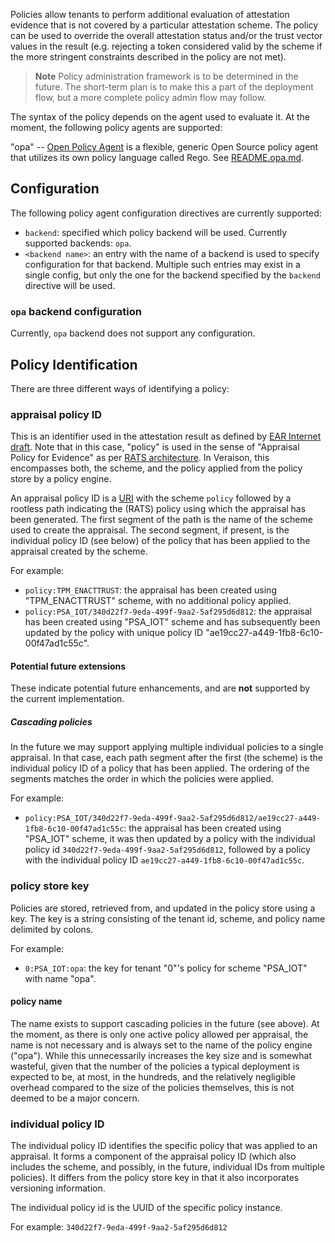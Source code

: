Policies allow tenants to perform additional evaluation of attestation
evidence that is not covered by a particular attestation scheme. The policy can
be used to override the overall attestation status and/or the trust vector
values in the result (e.g. rejecting a token considered valid by the scheme if
the more stringent constraints described in the policy are not met).

> **Note**
> Policy administration framework is to be determined in the future. The
> short-term plan is to make this a part of the deployment flow, but a more
> complete policy admin flow may follow.

The syntax of the policy depends on the agent used to evaluate it. At the
moment, the following policy agents are supported:

"opa" -- [Open Policy Agent](https://www.openpolicyagent.org/) is a flexible,
generic Open Source policy agent that utilizes its own policy language called
Rego. See [README.opa.md](README.opa.md).


## Configuration

The following policy agent configuration directives are currently supported:

- `backend`: specified which policy backend will be used. Currently supported
  backends: `opa`.
- `<backend name>`: an entry with the name of a backend is used to specify
  configuration for that backend. Multiple such entries may exist in a single
  config, but only the one for the backend specified by the `backend` directive
  will be used.

### `opa` backend configuration

Currently, `opa` backend does not support any configuration.

## Policy Identification

There are three different ways of identifying a policy:

### appraisal policy ID

This is an identifier used in the attestation result as defined by [EAR
Internet draft](https://www.ietf.org/archive/id/draft-fv-rats-ear-01.html#name-ear-appraisal-claims).
Note that in this case, "policy" is used in the sense of "Appraisal Policy for
Evidence" as per [RATS architecture](https://www.rfc-editor.org/rfc/rfc9334).
In Veraison, this encompasses both, the scheme, and the policy applied from the
policy store by a policy engine.

An appraisal policy ID is a [URI](https://www.rfc-editor.org/rfc/rfc3986) with
the scheme `policy` followed by a rootless path indicating the (RATS) policy
using which the appraisal has been generated. The first segment of the path is
the name of the scheme used to create the appraisal. The second segment, if
present, is the individual policy ID (see below) of the policy that has been
applied to the appraisal created by the scheme.

For example:

- `policy:TPM_ENACTTRUST`: the appraisal has been created using "TPM_ENACTTRUST" scheme, with
  no additional policy applied.
- `policy:PSA_IOT/340d22f7-9eda-499f-9aa2-5af295d6d812`: the appraisal has been
  created using "PSA_IOT" scheme and has subsequently been updated by the
  policy with unique policy ID "ae19cc27-a449-1fb8-6c10-00f47ad1c55c".

#### Potential future extensions

These indicate potential future enhancements, and are **not** supported by the
current implementation.

##### Cascading policies

In the future we may support applying multiple individual policies to a single
appraisal. In that case, each path segment after the first (the scheme) is the
individual policy ID of a policy that has been applied. The ordering of the
segments matches the order in which the policies were applied.

For example:

- `policy:PSA_IOT/340d22f7-9eda-499f-9aa2-5af295d6d812/ae19cc27-a449-1fb8-6c10-00f47ad1c55c`:
  the appraisal has been created using "PSA_IOT" scheme, it was then updated by
  a policy with the individual policy id
  `340d22f7-9eda-499f-9aa2-5af295d6d812`, followed by a policy with the
  individual policy ID `ae19cc27-a449-1fb8-6c10-00f47ad1c55c`.

### policy store key

Policies are stored, retrieved from, and updated in the policy store using a key.
The key is a string consisting of the tenant id, scheme, and policy name
delimited by colons.

For example:

- `0:PSA_IOT:opa`: the key for tenant "0"'s policy for scheme "PSA_IOT" with
  name "opa".

#### policy name

The name exists to support cascading policies in the future (see above). At the
moment, as there is only one active policy allowed per appraisal, the name is
not necessary and is always set to the name of the policy engine ("opa"). While
this unnecessarily increases the key size and is somewhat wasteful, given that
the number of the policies a typical deployment is expected to be, at most, in
the hundreds, and the relatively negligible overhead compared to the size of
the policies themselves, this is not deemed to be a major concern.

### individual policy ID

The individual policy ID identifies the specific policy that was applied to an
appraisal. It forms a component of the appraisal policy ID (which also includes
the scheme, and possibly, in the future, individual IDs from multiple
policies). It differs from the policy store key in that it also incorporates
versioning information.

The individual policy id is the UUID of the specific policy instance.

For example: `340d22f7-9eda-499f-9aa2-5af295d6d812`
